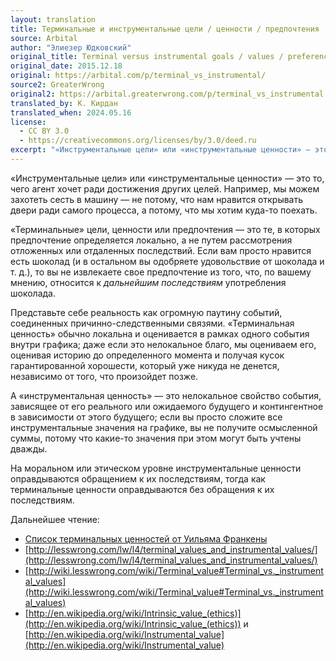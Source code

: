```yaml
---
layout: translation
title: Терминальные и инструментальные цели / ценности / предпочтения
source: Arbital
author: "Элиезер Юдковский"
original_title: Terminal versus instrumental goals / values / preferences
original_date: 2015.12.18
original: https://arbital.com/p/terminal_vs_instrumental/
source2: GreaterWrong
original2: https://arbital.greaterwrong.com/p/terminal_vs_instrumental
translated_by: К. Кирдан
translated_when: 2024.05.16
license:
  - CC BY 3.0
  - https://creativecommons.org/licenses/by/3.0/deed.ru
excerpt: "«Инструментальные цели» или «инструментальные ценности» — это то, чего агент хочет ради достижения других целей. Например, мы можем захотеть сесть в машину — не потому, что нам нравится открывать двери ради самого процесса, а потому, что мы хотим куда-то поехать. «Терминальные» цели, ценности или предпочтения — это те, в которых предпочтение определяется локально, а не путем рассмотрения отложенных или отдаленных последствий. Если вам просто нравится есть шоколад (и в остальном вы одобряете удовольствие от шоколада и т. д.), то вы не извлекаете свое предпочтение из того, что, по вашему мнению, относится к дальнейшим последствиям употребления шоколада."
---
```

«Инструментальные цели» или «инструментальные ценности» — это то, чего агент хочет ради достижения других целей. Например, мы можем захотеть сесть в машину — не потому, что нам нравится открывать двери ради самого процесса, а потому, что мы хотим куда-то поехать.

«Терминальные» цели, ценности или предпочтения — это те, в которых предпочтение определяется локально, а не путем рассмотрения отложенных или отдаленных последствий. Если вам просто нравится есть шоколад (и в остальном вы одобряете удовольствие от шоколада и т. д.), то вы не извлекаете свое предпочтение из того, что, по вашему мнению, относится к _дальнейшим последствиям_ употребления шоколада.

Представьте себе реальность как огромную паутину событий, соединенных причинно-следственными связями. «Терминальная ценность» обычно локальна и оценивается в рамках одного события внутри графика; даже если это нелокальное благо, мы оцениваем его, оценивая историю до определенного момента и получая кусок гарантированной хорошести, который уже никуда не денется, независимо от того, что произойдет позже.

А «инструментальная ценность» — это нелокальное свойство события, зависящее от его реального или ожидаемого будущего и контингентное в зависимости от этого будущего; если вы просто сложите все инструментальные значения на графике, вы не получите осмысленной суммы, потому что какие-то значения при этом могут быть учтены дважды.

На моральном или этическом уровне инструментальные ценности оправдываются обращением к их последствиям, тогда как терминальные ценности оправдываются без обращения к их последствиям.

Дальнейшее чтение:

* [Список терминальных ценностей от Уильяма Франкены](frankena-list-of-terminal-values.html)
* [http://lesswrong.com/lw/l4/terminal_values_and_instrumental_values/](http://lesswrong.com/lw/l4/terminal_values_and_instrumental_values/)
* [http://wiki.lesswrong.com/wiki/Terminal_value#Terminal_vs._instrumental_values](http://wiki.lesswrong.com/wiki/Terminal_value#Terminal_vs._instrumental_values)
* [http://en.wikipedia.org/wiki/Intrinsic_value_(ethics)](http://en.wikipedia.org/wiki/Intrinsic_value_(ethics)) и [http://en.wikipedia.org/wiki/Instrumental_value](http://en.wikipedia.org/wiki/Instrumental_value)
